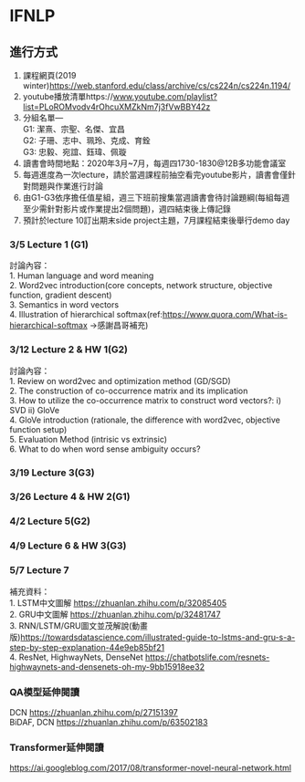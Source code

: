 # IFNLP

## 進行方式 
1. 課程網頁(2019 winter)https://web.stanford.edu/class/archive/cs/cs224n/cs224n.1194/  
2. youtube播放清單https://www.youtube.com/playlist?list=PLoROMvodv4rOhcuXMZkNm7j3fVwBBY42z  
3. 分組名單—  
   G1: 潔熹、宗聖、名傑、宜昌  
   G2: 子珊、志中、珮玲、克成、育銓  
   G3: 忠毅、宛誼、鈺瑋、佩璇  
4. 讀書會時間地點：2020年3月~7月，每週四1730-1830@12B多功能會議室
5. 每週進度為一次lecture，請於當週課程前抽空看完youtube影片，讀書會僅針對問題與作業進行討論    
6. 由G1-G3依序擔任值星組，週三下班前搜集當週讀書會待討論題綱(每組每週至少需針對影片或作業提出2個問題)，週四結束後上傳記錄  
7. 預計於lecture 10訂出期末side project主題，7月課程結束後舉行demo day  

### 3/5 Lecture 1 (G1)
   討論內容：  
      1. Human language and word meaning  
      2. Word2vec introduction(core concepts, network structure, objective function, gradient descent)  
      3. Semantics in word vectors  
      4. Illustration of hierarchical softmax(ref:https://www.quora.com/What-is-hierarchical-softmax ->感謝昌哥補充)  
### 3/12 Lecture 2 & HW 1(G2)
   討論內容：  
      1. Review on word2vec and optimization method (GD/SGD)  
      2. The construction of co-occurrence matrix and its implication  
      3. How to utilize the co-occurrence matrix to construct word vectors?: i) SVD ii) GloVe  
      4. GloVe introduction (rationale, the difference with word2vec, objective function setup)  
      5. Evaluation Method (intrisic vs extrinsic)  
      6. What to do when word sense ambiguity occurs?  
### 3/19 Lecture 3(G3)
### 3/26 Lecture 4 & HW 2(G1)
### 4/2 Lecture 5(G2)
### 4/9 Lecture 6 & HW 3(G3)
### 5/7 Lecture 7 
   補充資料：  
      1. LSTM中文圖解 https://zhuanlan.zhihu.com/p/32085405  
      2. GRU中文圖解 https://zhuanlan.zhihu.com/p/32481747  
      3. RNN/LSTM/GRU圖文並茂解說(動畫版)https://towardsdatascience.com/illustrated-guide-to-lstms-and-gru-s-a-step-by-step-explanation-44e9eb85bf21  
      4. ResNet, HighwayNets, DenseNet https://chatbotslife.com/resnets-highwaynets-and-densenets-oh-my-9bb15918ee32  

### QA模型延伸閱讀
DCN https://zhuanlan.zhihu.com/p/27151397  
BiDAF, DCN https://zhuanlan.zhihu.com/p/63502183  
### Transformer延伸閱讀  
https://ai.googleblog.com/2017/08/transformer-novel-neural-network.html  
